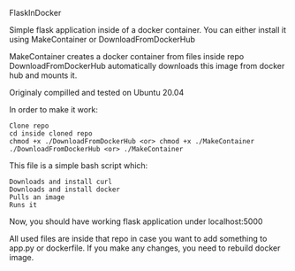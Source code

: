 FlaskInDocker

Simple flask application inside of a docker container.
You can either install it using MakeContainer or DownloadFromDockerHub

MakeContainer creates a docker container from files inside repo
DownloadFromDockerHub automatically downloads this image from docker hub and mounts it.

Originaly compilled and tested on Ubuntu 20.04

In order to make it work:

    Clone repo
    cd inside cloned repo
    chmod +x ./DownloadFromDockerHub <or> chmod +x ./MakeContainer
    ./DownloadFromDockerHub <or> ./MakeContainer

This file is a simple bash script which:

    Downloads and install curl
    Downloads and install docker
    Pulls an image
    Runs it

Now, you should have working flask application under localhost:5000

All used files are inside that repo in case you want to add something to app.py or dockerfile. If you make any changes, you need to rebuild docker image.
